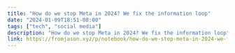 ```yaml
---
title: "How do we stop Meta in 2024? We fix the information loop"
date: "2024-01-09T18:51-08:00"
tags: ["tech", "social media"]
description: "How do we stop Meta in 2024? We fix the information loop"
link: https://fromjason.xyz/p/notebook/how-do-we-stop-meta-in-2024-we-fix-the-information-loop/
---
```


